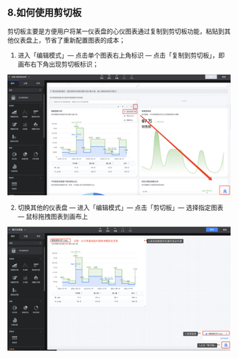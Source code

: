 ## 8.如何使用剪切板

剪切板主要是方便用户将某一仪表盘的心仪图表通过复制到剪切板功能，粘贴到其他仪表盘上，节省了重新配置图表的成本；

1. 进入「编辑模式」— 点击单个图表右上角标识 — 点击「复制到剪切板」，即画布右下角出现剪切板标识；

![clipoard](media/clipoard.png)

2. 切换其他的仪表盘 — 进入「编辑模式」— 点击「剪切板」— 选择指定图表 — 鼠标拖拽图表到画布上

![clipboard1](media/clipboard1.png)